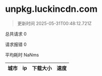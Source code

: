 
  # unpkg.luckincdn.com

  > 更新时间 2025-05-31T00:48:12.721Z
  
  总共请求 0

  请求报错 0

  平均耗时 NaNms

|城市|ip|下载大小|速度|
|-----|----------|---|---|

  